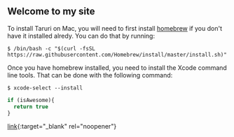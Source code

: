 ## Welcome to my site

To install Taruri on Mac, you will need to first install [homebrew](https://brew.sh/) if you don't have it installed alredy. You can do that by running: 
```shell 
$ /bin/bash -c "$(curl -fsSL https://raw.githubusercontent.com/Homebrew/install/master/install.sh)"
```
Once you have homebrew installed, you need to install the Xcode command line tools. That can be done with the following command:
```shell 
$ xcode-select --install
```

```javascript
if (isAwesome){
  return true
}
```
[link](added.md){:target="_blank" rel="noopener"}
